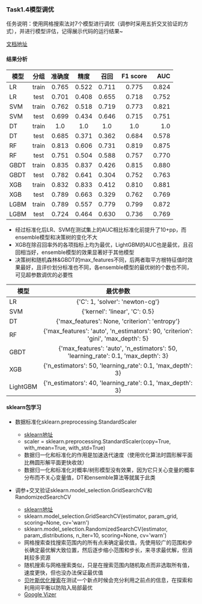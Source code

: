 ### Task1.4模型调优

任务说明：使用网格搜索法对7个模型进行调优（调参时采用五折交叉验证的方式），并进行模型评估，记得展示代码的运行结果~

[文档地址](https://shimo.im/docs/7ISamfEnhLYIXAOd)

#### 结果分析

|模型|分组|准确度|精度|召回|F1 score|AUC|
| - | :-: | :-: | :-: | :-: | :-: | -: | 
|LR|train|0.765|0.522|0.711|0.775|0.824|
|LR|test|0.701|0.408|0.655|0.718|0.752|
|SVM|train|0.762|0.518|0.719|0.773|0.821|
|SVM|test|0.699|0.434|0.646|0.715|0.751|
|DT|train|1.0|1.0|1.0|1.0|1.0|
|DT|test|0.685|0.371|0.362|0.684|0.578|
|RF|train|0.813|0.606|0.731|0.819|0.875|
|RF|test|0.751|0.504|0.588|0.757|0.770|
|GBDT|train|0.835|0.837|0.426|0.815|0.880|
|GBDT|test|0.782|0.641|0.304|0.752|0.763|
|XGB|train|0.832|0.833|0.412|0.810|0.881|
|XGB|test|0.789|0.663|0.329|0.762|0.769|
|LGBM|train|0.789|0.557|0.779|0.799|0.872|
|LGBM|test|0.724|0.464|0.630|0.736|0.769|

- 经过标准化后LR、SVM在测试集上的AUC相比标准化前提升了10+pp，而ensemble模型和决策树的变化不大
- XGB在除召回率外的各项指标上均为最优，LightGBM的AUC也是最优，且召回相当好，ensemble模型的效果显著好于其他模型
- 决策树和随机森林&GBDT的max_features不同，后两者取平方根特征值时效果最好，且评价划分标准也不同，各ensemble模型的最优树的个数也不同，可见超参数调优的必要性


|模型|最优参数|
| - | :-: |
|LR |{'C': 1, 'solver': 'newton-cg'}|
|SVM|{'kernel': 'linear', 'C': 0.5}|
|DT|{'max_features': None, 'criterion': 'entropy'}|
|RF|{'max_features': 'auto', 'n_estimators': 90, 'criterion': 'gini', 'max_depth': 5}|
|GBDT|{'max_features': 'auto', 'n_estimators': 50, 'learning_rate': 0.1, 'max_depth': 3}|
|XGB|{'n_estimators': 50, 'learning_rate': 0.1, 'max_depth': 3}|
|LightGBM|{'n_estimators': 40, 'learning_rate': 0.1, 'max_depth': 3}|



#### sklearn包学习

- 数据标准化sklearn.preprocessing.StandardScaler
  - [sklearn地址](https://scikit-learn.org/stable/modules/generated/sklearn.preprocessing.StandardScaler.html)
  - scaler = sklearn.preprocessing.StandardScaler(copy=True, with_mean=True, with_std=True)
  - 数据归一化和标准化的作用是加速迭代速度（使用优化算法时圆形解平面比椭圆形解平面更快收敛）
  - 数据归一化和标准化对概率/树形模型没有效果，因为它只关心变量的概率分布而不关心变量值，DT和ensemble算法等就属于此类
 
- 调参+交叉验证sklearn.model_selection.GridSearchCV和RandomizedSearchCV
  - [sklearn地址](https://scikit-learn.org/stable/modules/generated/sklearn.model_selection.GridSearchCV.html)
  - sklearn.model_selection.GridSearchCV(estimator, param_grid, scoring=None, cv='warn')
  - sklearn.model_selection.RandomizedSearchCV(estimator, param_distributions, n_iter=10, scoring=None, cv='warn')
  - 网格搜索查找搜索范围内的所有点来确定最优值，先使用较广的范围和步长确定最优解大致位置，然后逐步缩小范围和步长，来寻求最优解，但消耗较多资源
  - 随机搜索与网格搜索类似，只是在搜索范围内随机取点而非选取所有值，速度更快，但也没办法保证最优值 
  - [贝叶斯优化搜索](https://zhuanlan.zhihu.com/p/29779000)在测试一个新点时候会充分利用之前点的信息，在探索和利用间平衡以防陷入局部最优
  - [Google Vizer](https://github.com/tobegit3hub/advisor)
  
  
 
  
  

